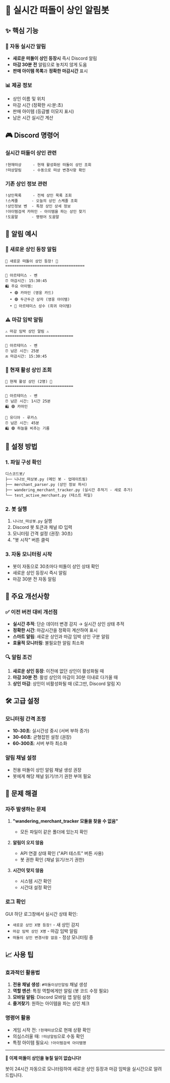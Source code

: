 # 🚨 실시간 떠돌이 상인 알림봇

## ✨ 핵심 기능

### 🔔 자동 실시간 알림
- **새로운 떠돌이 상인 등장시** 즉시 Discord 알림
- **마감 30분 전** 알림으로 놓치지 않게 도움
- **판매 아이템 목록**과 **정확한 마감시간** 표시

### 📊 제공 정보
- 상인 이름 및 위치
- 마감 시간 (정확한 시:분:초)
- 판매 아이템 (등급별 이모지 표시)
- 남은 시간 실시간 계산

## 🎮 Discord 명령어

### 실시간 떠돌이 상인 관련
```
!현재떠상     - 현재 활성화된 떠돌이 상인 조회
!떠상알림     - 수동으로 떠상 변경사항 확인
```

### 기존 상인 정보 관련
```
!상인목록     - 전체 상인 목록 조회
!스케줄      - 오늘의 상인 스케줄 조회
!상인정보 벤  - 특정 상인 상세 정보
!아이템검색 카마인 - 아이템을 파는 상인 찾기
!도움말      - 명령어 도움말
```

## 📱 알림 예시

### 🚨 새로운 상인 등장 알림
```
🚨 새로운 떠돌이 상인 등장! 🚨
===================================

📍 아르테미스 - 벤
⏰ 마감시간: 15:30:45
🛍️ 주요 아이템:
  • 🟣 카마인 (영웅 카드)
  • 🟣 두근두근 상자 (영웅 아이템)
  • 🔵 아르테미스 성수 (희귀 아이템)
```

### ⚠️ 마감 임박 알림
```
⚠️ 마감 임박 상인 알림 ⚠️
==============================

📍 아르테미스 - 벤
⏰ 남은 시간: 25분
🔚 마감시간: 15:30:45
```

### 🏪 현재 활성 상인 조회
```
🏪 현재 활성 상인 (2명) 🏪
==============================

📍 아르테미스 - 벤
⏰ 남은 시간: 1시간 25분
🛍️ 🟣 카마인

📍 유디아 - 루카스
⏰ 남은 시간: 45분
🛍️ 🟣 하늘을 비추는 기름
```

## 🔧 설정 방법

### 1. 파일 구성 확인
```
디스코드봇/
├── 니나브_떠상봇.py (메인 봇 - 업데이트됨)
├── merchant_parser.py (상인 정보 파서)
├── wandering_merchant_tracker.py (실시간 추적기 - 새로 추가)
└── test_active_merchant.py (테스트 파일)
```

### 2. 봇 실행
1. `니나브_떠상봇.py` 실행
2. Discord 봇 토큰과 채널 ID 입력
3. 모니터링 간격 설정 (권장: 30초)
4. "봇 시작" 버튼 클릭

### 3. 자동 모니터링 시작
- 봇이 자동으로 30초마다 떠돌이 상인 상태 확인
- 새로운 상인 등장시 즉시 알림
- 마감 30분 전 자동 알림

## 🎯 주요 개선사항

### ✅ 이전 버전 대비 개선점
- **실시간 추적**: 단순 데이터 변경 감지 → 실시간 상인 상태 추적
- **정확한 시간**: 마감시간을 정확히 계산하여 표시
- **스마트 알림**: 새로운 상인과 마감 임박 상인 구분 알림
- **효율적 모니터링**: 불필요한 알림 최소화

### 🔍 알림 조건
1. **새로운 상인 등장**: 이전에 없던 상인이 활성화될 때
2. **마감 30분 전**: 활성 상인의 마감이 30분 이내로 다가올 때
3. **상인 마감**: 상인이 비활성화될 때 (로그만, Discord 알림 X)

## 🛠️ 고급 설정

### 모니터링 간격 조정
- **10-30초**: 실시간성 중시 (서버 부하 증가)
- **30-60초**: 균형잡힌 설정 (권장)
- **60-300초**: 서버 부하 최소화

### 알림 채널 설정
- 전용 떠돌이 상인 알림 채널 생성 권장
- 봇에게 해당 채널 읽기/쓰기 권한 부여 필요

## 🐛 문제 해결

### 자주 발생하는 문제
1. **"wandering_merchant_tracker 모듈을 찾을 수 없음"**
   - 모든 파일이 같은 폴더에 있는지 확인

2. **알림이 오지 않음**
   - API 연결 상태 확인 ("API 테스트" 버튼 사용)
   - 봇 권한 확인 (채널 읽기/쓰기 권한)

3. **시간이 맞지 않음**
   - 시스템 시간 확인
   - 시간대 설정 확인

### 로그 확인
GUI 하단 로그창에서 실시간 상태 확인:
- `새로운 상인 X명 등장!` - 새 상인 감지
- `마감 임박 상인 X명` - 마감 임박 알림
- `떠돌이 상인 변경사항 없음` - 정상 모니터링 중

## 📈 사용 팁

### 효과적인 활용법
1. **전용 채널 생성**: `#떠돌이상인알림` 채널 생성
2. **역할 멘션**: 특정 역할에게만 알림 (봇 코드 수정 필요)
3. **모바일 알림**: Discord 모바일 앱 알림 설정
4. **즐겨찾기**: 원하는 아이템을 파는 상인 체크

### 명령어 활용
- 게임 시작 전: `!현재떠상`으로 현재 상황 확인
- 의심스러울 때: `!떠상알림`으로 수동 확인
- 특정 아이템 필요시: `!아이템검색 아이템명`

---

**🎉 이제 떠돌이 상인을 놓칠 일이 없습니다!**

봇이 24시간 자동으로 모니터링하여 새로운 상인 등장과 마감 임박을 실시간으로 알려드립니다.
